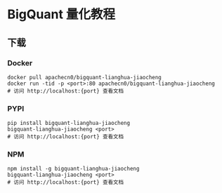 # BigQuant 量化教程

## 下载

### Docker

```
docker pull apachecn0/bigquant-lianghua-jiaocheng
docker run -tid -p <port>:80 apachecn0/bigquant-lianghua-jiaocheng
# 访问 http://localhost:{port} 查看文档
```

### PYPI

```
pip install bigquant-lianghua-jiaocheng
bigquant-lianghua-jiaocheng <port>
# 访问 http://localhost:{port} 查看文档
```

### NPM

```
npm install -g bigquant-lianghua-jiaocheng
bigquant-lianghua-jiaocheng <port>
# 访问 http://localhost:{port} 查看文档
```